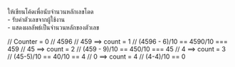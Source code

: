 ให้เขียนโค้ดเพื่อนับจำนวนหลักเลขโดด  
    - รับค่าตัวเลขจากผู้ใช้งาน  
    - แสดงผลลัพธ์เป็นจำนวนหลักของตัวเลข




// Counter = 0
// 4596 
// 459 ==> count = 1 // (4596 - 6)/10 == 4590/10 === 459
// 45 ==> count = 2 // (459 - 9)/10 == 450/10 === 45
// 4 ==> count = 3  // (45-5)/10 == 40/10 == 4
// 0 ==> count = 4  // (4-4)/10 == 0
